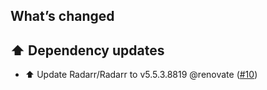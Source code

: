 ## What’s changed

## ⬆️ Dependency updates

- ⬆️ Update Radarr/Radarr to v5.5.3.8819 @renovate ([#10](https://github.com/hassio-addons/addon-radarr/pull/10))
